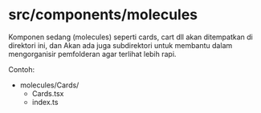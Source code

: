 # src/components/molecules

Komponen sedang (molecules) seperti cards, cart dll akan ditempatkan di direktori ini, dan Akan ada juga subdirektori untuk membantu dalam mengorganisir pemfolderan agar terlihat lebih rapi.

Contoh:

- molecules/Cards/
  - Cards.tsx
  - index.ts
